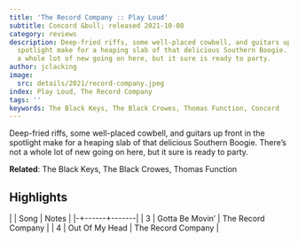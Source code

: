 ```yaml
---
title: 'The Record Company :: Play Loud'
subtitle: Concord &bull; released 2021-10-08
category: reviews
description: Deep-fried riffs, some well-placed cowbell, and guitars up front in the
  spotlight make for a heaping slab of that delicious Southern Boogie. There’s not
  a whole lot of new going on here, but it sure is ready to party.
author: jclacking
image:
  src: details/2021/record-company.jpeg
index: Play Loud, The Record Company
tags: ''
keywords: The Black Keys, The Black Crowes, Thomas Function, Concord
---
```

Deep-fried riffs, some well-placed cowbell, and guitars up front in the spotlight make for a heaping slab of that delicious Southern Boogie. There’s not a whole lot of new going on here, but it sure is ready to party.<!--more-->

**Related**: The Black Keys, The Black Crowes, Thomas Function

## Highlights

| | Song | Notes |
|-+------+-------|
| 3 | Gotta Be Movin’ | The Record Company |
| 4 | Out Of My Head | The Record Company |

